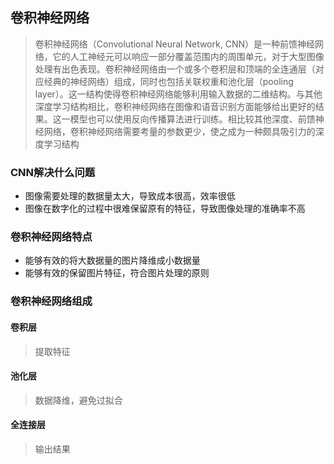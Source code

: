 ## 卷积神经网络
> 卷积神经网络（Convolutional Neural Network, CNN）是一种前馈神经网络，它的人工神经元可以响应一部分覆盖范围内的周围单元，对于大型图像处理有出色表现。卷积神经网络由一个或多个卷积层和顶端的全连通层（对应经典的神经网络）组成，同时也包括关联权重和池化层（pooling layer）。这一结构使得卷积神经网络能够利用输入数据的二维结构。与其他深度学习结构相比，卷积神经网络在图像和语音识别方面能够给出更好的结果。这一模型也可以使用反向传播算法进行训练。相比较其他深度、前馈神经网络，卷积神经网络需要考量的参数更少，使之成为一种颇具吸引力的深度学习结构

### CNN解决什么问题
* 图像需要处理的数据量太大，导致成本很高，效率很低
* 图像在数字化的过程中很难保留原有的特征，导致图像处理的准确率不高

### 卷积神经网络特点
* 能够有效的将大数据量的图片降维成小数据量
* 能够有效的保留图片特征，符合图片处理的原则

### 卷积神经网络组成
#### 卷积层
> 提取特征
#### 池化层
> 数据降维，避免过拟合
#### 全连接层
> 输出结果                                                                                                                                                                                                                                                                                                                                                                                                                                                                                                                                                                                                                                                                                                                                                                                               


